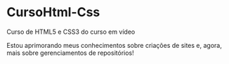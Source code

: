 # CursoHtml-Css

Curso de HTML5 e CSS3 do curso em vídeo

Estou aprimorando meus conhecimentos sobre criações de sites e, agora, mais sobre gerenciamentos de repositórios!
